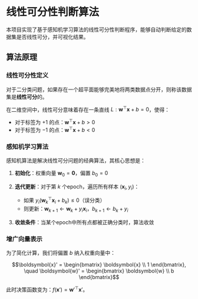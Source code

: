 # 线性可分性判断算法

本项目实现了基于感知机学习算法的线性可分性判断程序，能够自动判断给定的数据集是否线性可分，并可视化结果。

## 算法原理

### 线性可分性定义

对于二分类问题，如果存在一个超平面能够完美地将两类数据点分开，则称该数据集是**线性可分**的。

在二维空间中，线性可分意味着存在一条直线 $L: \boldsymbol{w}^\top \boldsymbol{x} + b = 0$，使得：
- 对于标签为 $+1$ 的点：$\boldsymbol{w}^\top \boldsymbol{x} + b > 0$
- 对于标签为 $-1$ 的点：$\boldsymbol{w}^\top \boldsymbol{x} + b < 0$

### 感知机学习算法

感知机算法是解决线性可分问题的经典算法，其核心思想是：

1. **初始化**：权重向量 $\boldsymbol{w}_0 = \boldsymbol{0}$，偏置 $b_0 = 0$

2. **迭代更新**：对于第 $k$ 个epoch，遍历所有样本 $(\boldsymbol{x}_i, y_i)$：
   - 如果 $y_i(\boldsymbol{w}_k^\top \boldsymbol{x}_i + b_k) \leq 0$（误分类）
   - 则更新：$\boldsymbol{w}_{k+1} \leftarrow \boldsymbol{w}_k + y_i \boldsymbol{x}_i$，$b_{k+1} \leftarrow b_k + y_i$

3. **收敛条件**：当某个epoch中所有点都被正确分类时，算法收敛

### 增广向量表示

为了简化计算，我们将偏置 $b$ 纳入权重向量中：

$$\boldsymbol{x}' = \begin{bmatrix} \boldsymbol{x} \\ 1 \end{bmatrix}, \quad \boldsymbol{w}' = \begin{bmatrix} \boldsymbol{w} \\ b \end{bmatrix}$$

此时决策函数变为：$f(\boldsymbol{x}') = \boldsymbol{w}'^\top \boldsymbol{x}'$。